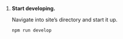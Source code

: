 

1.  **Start developing.**

    Navigate into site’s directory and start it up.

    ```shell
    npm run develop
    ```

